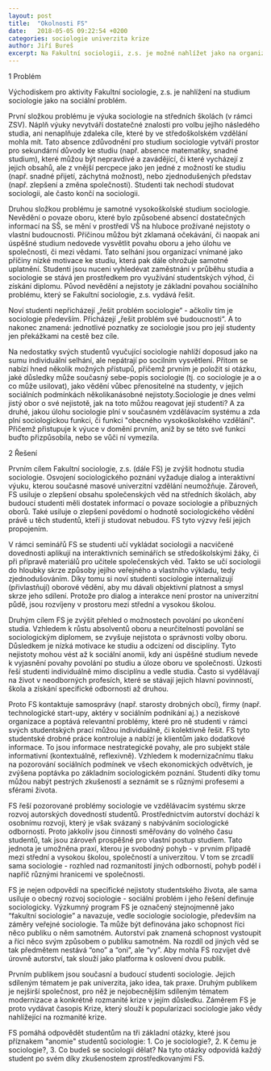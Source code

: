 ```yaml
---
layout: post
title:  "Okolnosti FS"
date:   2018-05-05 09:22:54 +0200
categories: sociologie univerzita krize
author: Jiří Bureš
excerpt: Na Fakultní sociologii, z.s. je možné nahlížet jako na organizaci pomáhající řešit konkrétní problémy, kterým čelí studenti sociologie. Tyto problémy nejsou však jen individuálními nesnázemi vyplývajícími z obtíží studia, ale vyplývají ze samotné povahy studia a její lokalizace ve vzdělávacím systému a české společnosti. Tato rizika, kterým studenti čelí, a na které individuálně obtížně nacházejí řešení, dále souvisí s obecnými problémy středního školství, humanitního vzdělání, či charakteru masové univerzity. Zároveň "fakultní sociologie" je způsobem nahlížení na sociální podmínky výuky sociologie, a tak výzkumným programem, jež si klade za cíl přinést nové sociologické poznání.
---
```


1 Problém

Východiskem pro aktivity Fakultní sociologie, z.s. je nahlížení na studium sociologie jako na sociální problém. 

První složkou problému je výuka sociologie na středních školách (v rámci ZSV). Náplň výuky nevytváří dostatečné znalosti pro volbu jejího následého studia, ani nenaplňuje zdaleka cíle, které by ve středoškolském vzdělání mohla mít. Tato absence zdůvodnění pro studium sociologie vytváří prostor pro sekundární důvody ke studiu (např. absence matematiky, snadné studium), které můžou být nepravdivé a zavádějící, či které vycházejí z jejich obsahů, ale z vnější percpece jako jen jedné z možností ke studiu (např. snadné přijetí, záchytná možnost), nebo zjednodušených představ (např. zlepšení a změna společnosti). Studenti tak nechodí studovat sociologii, ale často končí na sociologii.

Druhou složkou problému je samotné vysokoškolské studium sociologie. Nevědění o povaze oboru, které bylo způsobené absencí dostatečných informací na SŠ, se mění v prostředí VŠ na hluboce prožívané nejistoty o vlastní budoucnosti. Příčinou můžou být zklamaná očekávání, či naopak ani úspěšné studium nedovede vysvětlit povahu oboru a jeho úlohu ve společnosti, či mezi vědami.  Tato selhání jsou organizací vnímané jako příčiny nízké motivace ke studiu, která pak dále ohrožuje samotné uplatnění. Studenti jsou nuceni vyhledévat zaměstnání v průběhu studia a sociologie se stává jen prostředkem pro využívání studentských výhod, či získání diplomu. Původ nevědění a nejistoty je základní povahou sociálního problému, který se Fakultní sociologie, z.s. vydává řešit.

Noví studenti nepřicházejí „řešit problém sociologie“ - ačkoliv tím je sociologie především. Přicházejí „řešit problém své budoucnosti“. A to nakonec znamená: jednotlivé poznatky ze sociologie jsou pro její studenty jen překážkami na cestě bez cíle.

Na nedostatky svých studentů vyučující sociologie nahlíží doposud jako na sumu individuální selhání, ale nepátrají po socilním vysvětlení. Přitom se nabízí hned několik možných přístupů, přičemž prvním je položit si otázku, jaké důsledky může současný sebe-popis sociologie (tj. co sociologie je a o co může usilovat), jako vědění vůbec přenositelné na studenty, v jejich sociálních podmínkách několikanásobné nejistoty.Sociologie je dnes velmi jistý obor o své nejistotě, jak na toto můžou reagovat její studenti? A za druhé, jakou úlohu sociologie plní v současném vzdělávacím systému a zda plní sociologickou funkci, či funkci "obecného vysokoškolského vzdělání". Přičemž přistupuje k výuce v domění prvním, aniž by se této své funkci buďto přizpůsobila, nebo se vůči ní vymezila.


2 Řešení

Prvním cílem Fakultní sociologie, z.s. (dále FS) je zvýšit hodnotu studia sociologie. Osvojení sociologického poznání vyžaduje dialog a interaktivní výuku, kterou současné masové univerzitní vzdělání neumožňuje. Zároveň, FS usiluje o zlepšení obsahu společenských věd na středních školách, aby budoucí studenti měli dostatek informací o povaze sociologie a příbuzných oborů. Také usiluje o zlepšení povědomí o hodnotě sociologického vědění právě u těch studentů, kteří ji studovat nebudou. FS tyto výzvy řeší jejich propojením.

V rámci seminářů FS se studenti učí vykládat sociologii a nacvičené dovednosti aplikují na interaktivních seminářích se středoškolskými žáky, či při přípravě materiálů pro učitele společenských věd. Takto se učí sociologii do hloubky skrze způsoby jejího veřejného a vlastního výkladu, tedy zjednodušováním. Díky tomu si noví studenti sociologie internalizují (přivlastňují) oborové vědění, aby mu dávali objektivní platnost a smysl skrze jeho sdílení. Protože pro dialog a interakce není prostor na univerzitní půdě, jsou rozvíjeny v prostoru mezi střední a vysokou školou.

Druhým cílem FS je zvýšit přehled o možnostech povolání po ukončení studia. Vzhledem k růstu absolventů oboru a neurčitelností povolání se sociologickým diplomem, se zvyšuje nejistota o správnosti volby oboru. Důsledkem je nízká motivace ke studiu a odcizení od disciplíny. Tyto nejistoty mohou vést až k sociální anomii, kdy ani úspěšné studium nevede k vyjasnění povahy povolání po studiu a úloze oboru ve společnosti. Úzkosti řeší studenti individuálně mimo disciplínu a vedle studia. Často si vydělávají na život v neodborných profesích, které se stávají jejich hlavní povinností, škola a získání specifické odbornosti až druhou. 

Proto FS kontaktuje samosprávy (např. starosty drobných obcí), firmy (např. technologické start-upy, aktéry v sociálním podnikání aj.) a neziskové organizace a poptává relevantní problémy, které pro ně studenti v rámci svých studentských prací můžou individuálně, či kolektivně řešit. FS tyto studentské drobné práce kontroluje a nabízí je klientům jako dodatkové informace. To jsou informace nestrategické povahy, ale pro subjekt stále informativní (kontextuálně, reflexivně). Vzhledem k modernizačnímu tlaku na pozorování sociálních podmínek ve všech ekonomických odvětvích, je zvýšena poptávka po základním sociologickém poznání. Studenti díky tomu můžou nabýt pestrých zkušeností a seznámit se s různými profesemi a sférami života.

FS řeší pozorované problémy sociologie ve vzdělávacím systému skrze rozvoj autorských dovedností studentů. Prostřednictvím autorství dochází k osobnímu rozvoji, který je však svázaný s nabýváním sociologické odbornosti. Proto jakkoliv jsou činnosti směřovány do volného času studentů, tak jsou zároveň prospěšné pro vlastní postup studiem. Tato jednota je umožněna praxí, kterou je svobodný pohyb - v prvním případě mezi střední a vysokou školou, společností a univerzitou. V tom se zrcadlí sama sociologie - rozhled nad rozmanitostí jiných odborností, pohyb podél i napříč různými hranicemi ve společnosti. 

FS je nejen odpovědí na specifické nejistoty studentského života, ale sama usiluje o obecný rozvoj sociologie - sociální problém i jeho řešení definuje sociologicky. Výzkumný program FS je označený stejnojmenně jako “fakultní sociologie” a navazuje, vedle sociologie sociologie, především na záměry veřejné sociologie. Ta může být definována jako schopnost říci něco publiku o něm samotném. Autorství pak znamená schopnost vystoupit a říci něco svým způsobem o publiku samotném. Na rozdíl od jiných věd se tak předmětem nestává “ono” a “oni”, ale “vy”. Aby mohla FS rozvíjet dvě úrovně autorství, tak slouží jako platforma k oslovení dvou publik.

Prvním publikem jsou současní a budoucí studenti sociologie. Jejich sdíleným tématem je pak univerzita, jako idea, tak praxe. Druhým publikem je nejširší společnost, pro něž je nejobecnějším sdíleným tématem modernizace a konkrétně rozmanité krize v jejím důsledku. Záměrem FS je proto vydávat časopis Krize, který slouží k popularizaci sociologie jako vědy nahlížející na rozmanité krize.

FS pomáhá odpovědět studentům na tři základní otázky, které jsou příznakem "anomie" studentů sociologie: 1. Co je sociologie?, 2. K čemu je sociologie?, 3. Co budeš se sociologií dělat? Na tyto otázky odpovídá každý student po svém díky zkušenostem zprostředkovanými FS.



